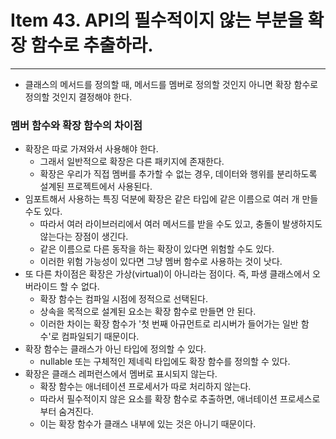 # Item 43. API의 필수적이지 않는 부분을 확장 함수로 추출하라.

- - -

* 클래스의 메서드를 정의할 때, 메서드를 멤버로 정의할 것인지 아니면 확장 함수로 정의할 것인지 결정해야 한다.

### 멤버 함수와 확장 함수의 차이점
* 확장은 따로 가져와서 사용해야 한다.
  * 그래서 일반적으로 확장은 다른 패키지에 존재한다.
  * 확장은 우리가 직접 멤버를 추가할 수 없는 경우, 데이터와 행위를 분리하도록 설계된 프로젝트에서 사용된다.
* 임포트해서 사용하는 특징 덕분에 확장은 같은 타입에 같은 이름으로 여러 개 만들 수도 있다.
  * 따라서 여러 라이브러리에서 여러 메서드를 받을 수도 있고, 충돌이 발생하지도 않는다는 장점이 생긴다.
  * 같은 이름으로 다른 동작을 하는 확장이 있다면 위험할 수도 있다.
  * 이러한 위험 가능성이 있다면 그냥 멤버 함수로 사용하는 것이 낫다.
* 또 다른 차이점은 확장은 가상(virtual)이 아니라는 점이다. 즉, 파생 클래스에서 오버라이드 할 수 없다.
  * 확장 함수는 컴파일 시점에 정적으로 선택된다.
  * 상속을 목적으로 설계된 요소는 확장 함수로 만들면 안 된다.
  * 이러한 차이는 확장 함수가 '첫 번째 아규먼트로 리시버가 들어가는 일반 함수'로 컴파일되기 때문이다.
* 확장 함수는 클래스가 아닌 타입에 정의할 수 있다.
  * nullable 또는 구체적인 제네릭 타입에도 확장 함수를 정의할 수 있다.
* 확장은 클래스 레퍼런스에서 멤버로 표시되지 않는다.
  * 확장 함수는 애너테이션 프로세서가 따로 처리하지 않는다.
  * 따라서 필수적이지 않은 요소를 확장 함수로 추출하면, 애너테이션 프로세스로부터 숨겨진다.
  * 이는 확장 함수가 클래스 내부에 있는 것은 아니기 때문이다.
